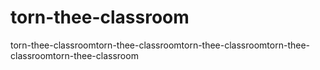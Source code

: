 # torn-thee-classroom
torn-thee-classroomtorn-thee-classroomtorn-thee-classroomtorn-thee-classroomtorn-thee-classroom
